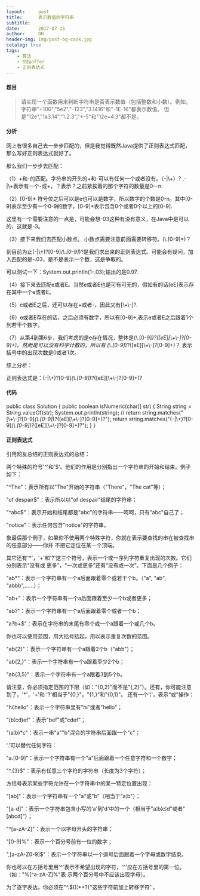 ```yaml
---
layout:     post
title:      表示数值的字符串
subtitle:   
date:       2017-07-25
author:     DH
header-img: img/post-bg-cook.jpg
catalog: true
tags:
    - 算法
    - 剑指offer
    - 正则表达式
---
```

#### 题目

>请实现一个函数用来判断字符串是否表示数值（包括整数和小数）。例如，字符串"+100","5e2","-123","3.1416"和"-1E-16"都表示数值。 
但是"12e","1a3.14","1.2.3","+-5"和"12e+4.3"都不是。

#### 分析

网上有很多自己去一步步匹配的，但是我觉得既然Java提供了正则表达式匹配，那么写好正则表达式就好了。

那么我们一步步去匹配：

（1）+和-的匹配。字符串的开头的+和-可以有任何一个或者没有。（-|\\+）? ,-|\\+表示有一个-或+，？表示？之前紧挨着的那个字符的数量是0—n.

（2）[0-9]*   符号位之后可以是e也可以是数字，所以数字的个数是0-n。其中[0-9]表示至少有一个0-9的数字，[0-9]*表示包含0个或者0个以上的[0-9].

这里有一个需要注意的一点是，可能会想-03这种有没有意义，在Java中是可以的，这就是-3。

（3）接下来我们去匹配小数点。 小数点需要注意前面需要转移符。(\\.[0-9]*)？

到目前为止(-|\\+)?[0-9]*(\\.[0-9]*)?是我们求出来的正则表达式。可能会有疑问，加入匹配的是-.03，是不是表示一个数，这是争取的。

可以测试一下：System.out.println(1-.03);输出的是0.97.

（4）接下来去匹配e或者E。当然e或者E也是可有可无的，假如有的话[eE]表示存在其中一个e或者E。

（5）e或者E之后，还可以存在+或者-，因此又有[\\+\\-]?.

（6）e或者E存在的话，之后必须有数字，所以有[0-9]+,表示e或者E之后跟着1个到若干个数字。

（7）从第4到第6步，我们考虑的是e存在情况，整体是(\\.[0-9]*)?([eE][\\+\\-]?[0-9]+)。然而是可以没有科学计数的，所以有
(\\.[0-9]*)?([eE][\\+\\-]?[0-9]+)？  表示括号中的出现次数是0或者1次。


综上分析：

正则表达式是：(-|\\+)?[0-9]*(\\.[0-9]*)?([eE][\\+\\-]?[0-9]+)?

#### 代码

public class Solution {
    public boolean isNumeric(char[] str) {
        String string = String.valueOf(str);
		System.out.println(string);
//		return string.matches("[\\+\\-]?[0-9]*(\\.[0-9]*)?([eE][\\+\\-]?[0-9]+)?");
		return string.matches("(-|\\+)?[0-9]*(\\.[0-9]*)?([eE][\\+\\-]?[0-9]+)?");
    }
}

#### 正则表达式

引用网友总结的正则表达式的总结：

两个特殊的符号'^'和'$'。他们的作用是分别指出一个字符串的开始和结束。例子如下：

"^The"：表示所有以"The"开始的字符串（"There"，"The cat"等）；

"of despair$"：表示所以以"of despair"结尾的字符串；

"^abc$"：表示开始和结尾都是"abc"的字符串——呵呵，只有"abc"自己了；

"notice"：表示任何包含"notice"的字符串。


象最后那个例子，如果你不使用两个特殊字符，你就在表示要查找的串在被查找串的任意部分——你并
不把它定位在某一个顶端。


其它还有'*'，'+'和'?'这三个符号，表示一个或一序列字符重复出现的次数。它们分别表示“没有或
更多”，“一次或更多”还有“没有或一次”。下面是几个例子：

"ab*"：表示一个字符串有一个a后面跟着零个或若干个b。（"a", "ab", "abbb",……）；

"ab+"：表示一个字符串有一个a后面跟着至少一个b或者更多；

"ab?"：表示一个字符串有一个a后面跟着零个或者一个b；

"a?b+$"：表示在字符串的末尾有零个或一个a跟着一个或几个b。


你也可以使用范围，用大括号括起，用以表示重复次数的范围。


"ab{2}"：表示一个字符串有一个a跟着2个b（"abb"）；

"ab{2,}"：表示一个字符串有一个a跟着至少2个b；

"ab{3,5}"：表示一个字符串有一个a跟着3到5个b。


请注意，你必须指定范围的下限（如："{0,2}"而不是"{,2}"）。还有，你可能注意到了，'*'，'+'和
'?'相当于"{0,}"，"{1,}"和"{0,1}"。
还有一个'¦'，表示“或”操作：


"hi¦hello"：表示一个字符串里有"hi"或者"hello"；

"(b¦cd)ef"：表示"bef"或"cdef"；

"(a¦b)*c"：表示一串"a""b"混合的字符串后面跟一个"c"；



'.'可以替代任何字符：

"a.[0-9]"：表示一个字符串有一个"a"后面跟着一个任意字符和一个数字；

"^.{3}$"：表示有任意三个字符的字符串（长度为3个字符）；


方括号表示某些字符允许在一个字符串中的某一特定位置出现：

"[ab]"：表示一个字符串有一个"a"或"b"（相当于"a¦b"）；

"[a-d]"：表示一个字符串包含小写的'a'到'd'中的一个（相当于"a¦b¦c¦d"或者"[abcd]"）；

"^[a-zA-Z]"：表示一个以字母开头的字符串；

"[0-9]%"：表示一个百分号前有一位的数字；

",[a-zA-Z0-9]$"：表示一个字符串以一个逗号后面跟着一个字母或数字结束。



你也可以在方括号里用'^'表示不希望出现的字符，'^'应在方括号里的第一位。（如："%[^a-zA-Z]%"表
示两个百分号中不应该出现字母）。

为了逐字表达，你必须在"^.$()¦*+?{\"这些字符前加上转移字符'\'。

